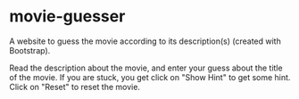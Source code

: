 # movie-guesser
A website to guess the movie according to its description(s) (created with Bootstrap). 

Read the description about the movie, and enter your guess about the title of the movie. If you are stuck, you get click on "Show Hint" to get some hint. Click on "Reset" to reset the movie. 
